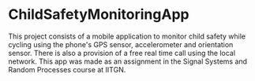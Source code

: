 # ChildSafetyMonitoringApp
This project consists of a mobile application to monitor child safety while cycling using the phone's GPS sensor, accelerometer and orientation sensor. There is also a provision of a free real time call using the local network. This app was made as an assignment in the Signal Systems and Random Processes course at IITGN.
